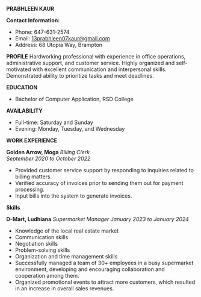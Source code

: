 **PRABHLEEN KAUR**

**Contact Information:**
- Phone: 647-631-2574
- Email: 13prabhleen07kaur@gmail.com
- Address: 68 Utopia Way, Brampton

**PROFILE**
Hardworking professional with experience in office operations, administrative support, and customer service. Highly organized and self-motivated with excellent communication and interpersonal skills. Demonstrated ability to prioritize tasks and meet deadlines.

**EDUCATION**
- Bachelor of Computer Application, RSD College

**AVAILABILITY**
- Full-time: Saturday and Sunday
- Evening: Monday, Tuesday, and Wednesday

**WORK EXPERIENCE**

**Golden Arrow, Moga**
*Billing Clerk*  
*September 2020 to October 2022*
- Provided customer service support by responding to inquiries related to billing matters.
- Verified accuracy of invoices prior to sending them out for payment processing.
- Input bills into the system to generate invoices.

**Skills**

**D-Mart, Ludhiana**
*Supermarket Manager*
*January 2023 to January 2024*
- Knowledge of the local real estate market
- Communication skills
- Negotiation skills
- Problem-solving skills
- Organization and time management skills
- Successfully managed a team of 30+ employees in a busy supermarket environment, developing and encouraging collaboration and cooperation among them.
- Organized promotional events to attract more customers, which resulted in an increase in overall sales revenues.

